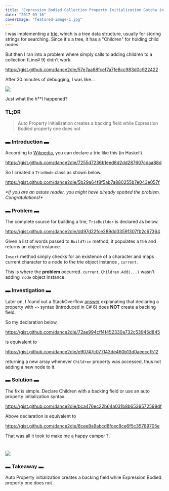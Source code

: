```yaml
---
title: "Expression Bodied Collection Property Initialization Gotcha in C#"
date: "2017-09-16"
coverImage: "featured-image-1.jpg"
---
```


I was implementing a [trie,](https://en.wikipedia.org/wiki/Trie) which is a tree data structure, usually for storing strings for searching. Since it's a tree, it has a "Children" for holding child nodes.

But then I ran into a problem where simply calls to adding children to a collection (Line# 9) didn't work.

https://gist.github.com/dance2die/57e7aa68fcef7a7fe8cc983d0c922422

After 30 minutes of debugging, I was like...

![](https://media.giphy.com/media/11dR2hEgtN5KoM/giphy.gif)

Just what the h\*\*l happened?

### TL;DR

> Auto Property initialization creates a backing field while Expression Bodied property one does not

### ▬ Introduction ▬

According to [Wikpedia](https://en.wikipedia.org/wiki/Trie#Algorithms), you can declare a trie like this (in Haskell).

https://gist.github.com/dance2die/7255d7236b1eed8d2dd287607cdaa88d

So I created a `TrieNode` class as shown below.

https://gist.github.com/dance2die/5b29a64f8f5ab7a880255b7e043e057f

_\*If you are an astute reader, you might have already spotted the problem. Congratulations!\*_

### ▬ Problem ▬

The complete source for building a trie, `TrieBuilder` is declared as below.

https://gist.github.com/dance2die/dd97d22fce289dd3359f307fb2c67364

Given a list of words passed to `BuildTrie` method, it populates a trie and returns an object instance.

`Insert` method simply checks for an existence of a character and maps current character to a node to the trie object instance , `current`.

This is where the **problem** occurred. `current.Children.Add(...)` wasn't adding  `node` object instance.

### ▬ Investigation ▬

Later on, I found out a StackOverflow [answer](https://stackoverflow.com/a/33235639/4035) explanating that declaring a property with `=>` syntax (introduced in C# 6) does **NOT** create a backing field.

So my declaration below,

https://gist.github.com/dance2die/72ae994cff4f452330a732c53945d845

is equivalent to

https://gist.github.com/dance2die/e90747c077f43de460b13d0aeeccf512

returning a new array whenever `Children` property was accessed, thus not adding a new node to it.

### ▬ Solution ▬

The fix is simple. Declare Children with a backing field or use an auto property initialization syntax.

https://gist.github.com/dance2die/bca476ec22b64a031b8b6539572599df

Above declaration is equivalent to

https://gist.github.com/dance2die/8cee8a9abcd8fcec8ce6f5c35789705e

That was all it took to make me a happy camper ?.

# ![](https://media.giphy.com/media/Ve20ojrMWiTo4/giphy.gif)

### ▬ Takeaway ▬

Auto Property initialization creates a backing field while Expression Bodied property one does not.
